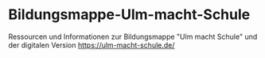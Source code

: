 # Bildungsmappe-Ulm-macht-Schule
Ressourcen und Informationen zur Bildungsmappe "Ulm macht Schule" und der digitalen Version https://ulm-macht-schule.de/
